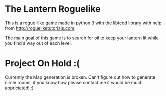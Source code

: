 # The Lantern Roguelike
This is a rogue-like game made in python 3 with the libtcod library with help from http://rogueliketutorials.com.

The main goal of this game is to search for oil to keep your lantern lit while you find a way out of each level.

# Project On Hold :(
Currently the Map generation is broken. Can't figure out how to generate circle rooms, if you know how please contact me it would be much appriciated! :)
